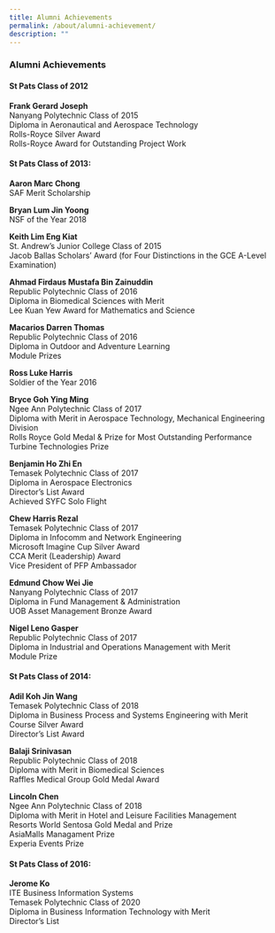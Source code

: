 ```yaml
---
title: Alumni Achievements
permalink: /about/alumni-achievement/
description: ""
---
```

### **Alumni Achievements**

#### **St Pats Class of 2012**

**Frank Gerard Joseph**<br>
Nanyang Polytechnic Class of 2015 <br>
Diploma in Aeronautical and Aerospace Technology<br>
Rolls-Royce Silver Award<br>
Rolls-Royce Award for Outstanding Project Work

#### **St Pats Class of 2013:**

**Aaron Marc Chong** <br>
SAF Merit Scholarship

**Bryan Lum Jin Yoong**<br>
NSF of the Year 2018

**Keith Lim Eng Kiat**<br>
St. Andrew’s Junior College Class of 2015<br>
Jacob Ballas Scholars’ Award (for Four Distinctions in the GCE A-Level Examination)

**Ahmad Firdaus Mustafa Bin Zainuddin**<br>
Republic Polytechnic Class of 2016<br>
Diploma in Biomedical Sciences with Merit<br>
Lee Kuan Yew Award for Mathematics and Science

**Macarios Darren Thomas**<br>
Republic Polytechnic Class of 2016<br>
Diploma in Outdoor and Adventure Learning <br>
Module Prizes

**Ross Luke Harris**<br>
Soldier of the Year 2016

**Bryce Goh Ying Ming**<br>
Ngee Ann Polytechnic Class of 2017<br>
Diploma with Merit in Aerospace Technology, Mechanical Engineering Division<br>
Rolls Royce Gold Medal & Prize for Most Outstanding Performance<br>
Turbine Technologies Prize

**Benjamin Ho Zhi En**<br>
Temasek Polytechnic Class of 2017<br>
Diploma in Aerospace Electronics<br>
Director’s List Award<br>
Achieved SYFC Solo Flight

**Chew Harris Rezal**<br>
Temasek Polytechnic Class of 2017<br>
Diploma in Infocomm and Network Engineering <br>
Microsoft Imagine Cup Silver Award <br>
CCA Merit (Leadership) Award<br>
Vice President of PFP Ambassador

**Edmund Chow Wei Jie**<br>
Nanyang Polytechnic Class of 2017<br>
Diploma in Fund Management & Administration <br>
UOB Asset Management Bronze Award

**Nigel Leno Gasper**<br>
Republic Polytechnic Class of 2017<br>
Diploma in Industrial and Operations Management with Merit<br>
Module Prize

#### **St Pats Class of 2014:**

**Adil Koh Jin Wang**<br>
Temasek Polytechnic Class of 2018<br>
Diploma in Business Process and Systems Engineering with Merit<br>
Course Silver Award<br>
Director’s List Award

**Balaji Srinivasan**<br>
Republic Polytechnic Class of 2018<br>
Diploma with Merit in Biomedical Sciences<br>
Raffles Medical Group Gold Medal Award

**Lincoln Chen**<br>
Ngee Ann Polytechnic Class of 2018<br>
Diploma with Merit in Hotel and Leisure Facilities Management<br>
Resorts World Sentosa Gold Medal and Prize<br>
AsiaMalls Managament Prize<br>
Experia Events Prize

#### **St Pats Class of 2016:**

**Jerome Ko**<br>
ITE Business Information Systems<br>
Temasek Polytechnic Class of 2020<br>
Diploma in Business Information Technology with Merit<br>
Director’s List

